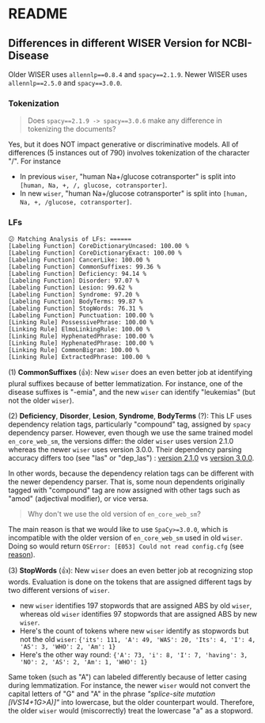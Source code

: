 # README

## Differences in different WISER Version for NCBI-Disease

Older WISER uses `allennlp==0.8.4` and `spacy==2.1.9`. Newer WISER uses `allennlp==2.5.0` and `spacy==3.0.0`.

### Tokenization
> Does `spacy==2.1.9 -> spacy==3.0.6` make any difference in tokenizing the documents?

Yes, but it does NOT impact generative or discriminative models. All of differences (5 instances out of 790) involves tokenization of the character "/". For instance

- In previous `wiser`, "human Na+/glucose cotransporter" is split into `[human, Na, +, /, glucose, cotransporter]`.
- In new `wiser`, "human Na+/glucose cotransporter" is split into `[human, Na, +, /glucose, cotransporter]`.


### LFs
```
😕 Matching Analysis of LFs: ======
[Labeling Function] CoreDictionaryUncased: 100.00 %
[Labeling Function] CoreDictionaryExact: 100.00 %
[Labeling Function] CancerLike: 100.00 %
[Labeling Function] CommonSuffixes: 99.36 %
[Labeling Function] Deficiency: 94.14 %
[Labeling Function] Disorder: 97.07 %
[Labeling Function] Lesion: 99.62 %
[Labeling Function] Syndrome: 97.20 %
[Labeling Function] BodyTerms: 99.87 %
[Labeling Function] StopWords: 76.31 %
[Labeling Function] Punctuation: 100.00 %
[Linking Rule] PossessivePhrase: 100.00 %
[Linking Rule] ElmoLinkingRule: 100.00 %
[Linking Rule] HyphenatedPhrase: 100.00 %
[Linking Rule] HyphenatedPhrase: 100.00 %
[Linking Rule] CommonBigram: 100.00 %
[Linking Rule] ExtractedPhrase: 100.00 %
```

(1) **CommonSuffixes** (👍): New `wiser` does an even better job at identifying plural suffixes because of better lemmatization. For instance, one of the disease suffixes is "-emia", and the new `wiser` can identify "leukemias" (but not the older `wiser`).

(2) **Deficiency**, **Disorder**, **Lesion**, **Syndrome**, **BodyTerms** (?): This LF uses dependency relation tags, particularly "compound" tag, assigned by `spacy` dependency parser. However, even though we use the same trained model `en_core_web_sm`, the versions differ: the older `wiser` uses version 2.1.0 whereas the newer `wiser` uses version 3.0.0. Their dependency parsing accuracy differs too (see "las" or "dep_las") : [version 2.1.0](https://github.com/explosion/spacy-models/commit/8e402718f565d115a51b25c91a402139f71546e6) vs [version 3.0.0](https://github.com/explosion/spacy-models/commit/98dbe8238120bb079d318fadd8f924992d2569c4). 

In other words, because the dependency relation tags can be different with the newer dependency parser. That is, some noun dependents originally tagged with "compound" tag are now assigned with other tags such as "amod" (adjectival modifier), or vice versa. 

> Why don't we use the old version of `en_core_web_sm`?

The main reason is that we would like to use `SpaCy>=3.0.0`, which is incompatible with the older version of `en_core_web_sm` used in old `wiser`. Doing so would return `OSError: [E053] Could not read config.cfg` (see [reason](https://github.com/explosion/spaCy/issues/7453)).

(3) **StopWords** (👍): New `wiser` does an even better job at recognizing stop words. Evaluation is done on the tokens that are assigned different tags by two different versions of `wiser`. 

- new `wiser` identifies 197 stopwords that are assigned ABS by old `wiser`, whereas old `wiser` identifies 97 stopwords that are assigned ABS by new `wiser`. 
- Here's the count of tokens where new `wiser` identify as stopwords but not the old `wiser`: `{'its': 111, 'A': 49, 'WAS': 20, 'Its': 4, 'I': 4, 'AS': 3, 'WHO': 2, 'Am': 1}`
- Here's the other way round: `{'A': 73, 'i': 8, 'I': 7, 'having': 3, 'NO': 2, 'AS': 2, 'Am': 1, 'WHO': 1}`

Same token (such as "A") can labeled differently because of letter casing during lemmatization. For instance, the newer `wiser` would not convert the capital letters of "G" and "A" in the phrase *"splice-site mutation [IVS14+1G>A)]"* into lowercase, but the older counterpart would. Therefore, the older `wiser` would (miscorrectly) treat the lowercase "a" as a stopword.




